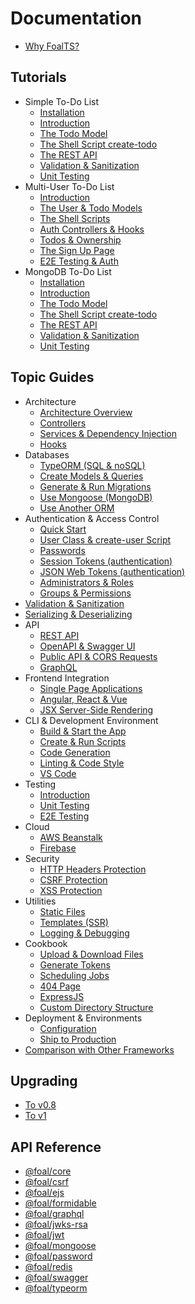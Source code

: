 # Documentation

* [Why FoalTS?](./README.md)

## Tutorials

* Simple To-Do List
  * [Installation](./tutorials/simple-todo-list/1-installation.md)
  * [Introduction](./tutorials/simple-todo-list/2-introduction.md)
  * [The Todo Model](./tutorials/simple-todo-list/3-the-todo-model.md)
  * [The Shell Script create-todo](./tutorials/simple-todo-list/4-the-shell-script-create-todo.md)
  * [The REST API](./tutorials/simple-todo-list/5-the-rest-api.md)
  * [Validation & Sanitization](./tutorials/simple-todo-list/6-validation-and-sanitization.md)
  * [Unit Testing](./tutorials/simple-todo-list/7-unit-testing.md)
* Multi-User To-Do List
  * [Introduction](./tutorials/multi-user-todo-list/1-Introduction.md)
  * [The User & Todo Models](./tutorials/multi-user-todo-list/2-the-user-and-todo-models.md)
  * [The Shell Scripts](./tutorials/multi-user-todo-list/3-the-shell-scripts.md)
  * [Auth Controllers & Hooks](./tutorials/multi-user-todo-list/5-auth-controllers-and-hooks.md)
  * [Todos & Ownership](./tutorials/multi-user-todo-list/6-todos-and-ownership.md)
  * [The Sign Up Page](./tutorials/multi-user-todo-list/7-the-signup-page.md)
  * [E2E Testing & Auth](./tutorials/multi-user-todo-list/8-e2e-testing-and-authentication.md)
* MongoDB To-Do List
  * [Installation](./tutorials/mongodb-todo-list/1-installation.md)
  * [Introduction](./tutorials/mongodb-todo-list/2-introduction.md)
  * [The Todo Model](./tutorials/mongodb-todo-list/3-the-todo-model.md)
  * [The Shell Script create-todo](./tutorials/mongodb-todo-list/4-the-shell-script-create-todo.md)
  * [The REST API](./tutorials/mongodb-todo-list/5-the-rest-api.md)
  * [Validation & Sanitization](./tutorials/mongodb-todo-list/6-validation-and-sanitization.md)
  * [Unit Testing](./tutorials/mongodb-todo-list/7-unit-testing.md)

## Topic Guides

* Architecture
  * [Architecture Overview](./architecture/architecture-overview.md)
  * [Controllers](./architecture/controllers.md)
  * [Services & Dependency Injection](./architecture/services-and-dependency-injection.md)
  * [Hooks](./architecture/hooks.md)
* Databases
  * [TypeORM (SQL & noSQL)](./databases/typeorm.md)
  * [Create Models & Queries](./databases/create-models-and-queries.md)
  * [Generate & Run Migrations](./databases/generate-and-run-migrations.md)
  * [Use Mongoose (MongoDB)](./databases/using-mongoose.md)
  * [Use Another ORM](./databases/using-another-orm.md)
* Authentication & Access Control
  * [Quick Start](./authentication-and-access-control/quick-start.md)
  * [User Class & create-user Script](./authentication-and-access-control/user-class.md)
  * [Passwords](./authentication-and-access-control/password-management.md)
  * [Session Tokens (authentication)](./authentication-and-access-control/session-tokens.md)
  * [JSON Web Tokens (authentication)](./authentication-and-access-control/jwt.md)
  * [Administrators & Roles](./authentication-and-access-control/administrators-and-roles.md)
  * [Groups & Permissions](./authentication-and-access-control/groups-and-permissions.md)
* [Validation & Sanitization](./validation-and-sanitization.md)
* [Serializing & Deserializing](./serializing-and-deserializing.md)
* API
  * [REST API](./api-section/rest-blueprints.md)
  * [OpenAPI & Swagger UI](./api-section/openapi-and-swagger-ui.md)
  * [Public API & CORS Requests](./api-section/public-api-and-cors-requests.md)
  * [GraphQL](./api-section/graphql.md)
* Frontend Integration
  * [Single Page Applications](./frontend-integration/single-page-applications.md)
  * [Angular, React & Vue](./frontend-integration/angular-react-vue.md)
  * [JSX Server-Side Rendering](./frontend-integration/jsx-server-side-rendering.md)
* CLI & Development Environment
  * [Build & Start the App](./development-environment/build-and-start-the-app.md)
  * [Create & Run Scripts](./development-environment/create-and-run-scripts.md)
  * [Code Generation](./development-environment/code-generation.md)
  * [Linting & Code Style](./development-environment/linting-and-code-style.md)
  * [VS Code](./development-environment/vscode.md)
* Testing
  * [Introduction](./testing/introduction.md)
  * [Unit Testing](./testing/unit-testing.md)
  * [E2E Testing](./testing/e2e-testing.md)
* Cloud
  * [AWS Beanstalk](./cloud/aws-beanstalk.md)
  * [Firebase](./cloud/firebase.md)
* Security
  * [HTTP Headers Protection](./security/http-headers-protection.md)
  * [CSRF Protection](./security/csrf-protection.md)
  * [XSS Protection](./security/xss-protection.md)
* Utilities
  * [Static Files](./utilities/static-files.md)
  * [Templates (SSR)](./utilities/templating.md)
  * [Logging & Debugging](./utilities/logging-and-debugging.md)
* Cookbook
  * [Upload & Download Files](./cookbook/upload-and-download-files.md)
  * [Generate Tokens](./cookbook/generate-tokens.md)
  * [Scheduling Jobs](./cookbook/scheduling-jobs.md)
  * [404 Page](./cookbook/404-page.md)
  * [ExpressJS](./cookbook/expressjs.md)
  * [Custom Directory Structure](./cookbook/custom-directory-structure.md)
* Deployment & Environments
  * [Configuration](./deployment-and-environments/configuration.md)
  * [Ship to Production](./deployment-and-environments/ship-to-production.md)
* [Comparison with Other Frameworks](./comparison-with-other-frameworks.md)

## Upgrading

* [To v0.8](https://github.com/FoalTS/foal/releases/tag/v0.8.0)
* [To v1](https://github.com/FoalTS/foal/releases/tag/v1.0.0)

## API Reference

* [@foal/core](./api/core/README.md)
* [@foal/csrf](./api/csrf/README.md)
* [@foal/ejs](./api/ejs/README.md)
* [@foal/formidable](./api/formidable/README.md)
* [@foal/graphql](./api/graphql/README.md)
* [@foal/jwks-rsa](./api/jwks-rsa/README.md)
* [@foal/jwt](./api/jwt/README.md)
* [@foal/mongoose](./api/mongoose/README.md)
* [@foal/password](./api/password/README.md)
* [@foal/redis](./api/password/README.md)
* [@foal/swagger](./api/swagger/README.md)
* [@foal/typeorm](./api/typeorm/README.md)
